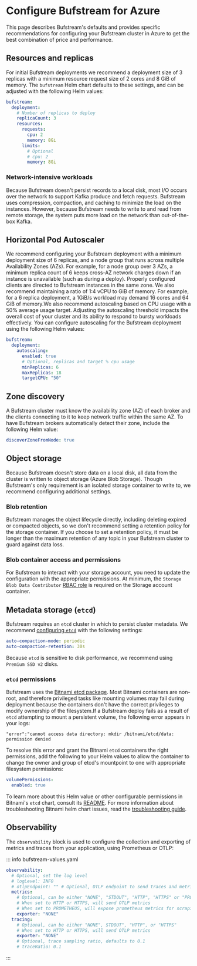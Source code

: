 # Configure Bufstream for Azure

This page describes Bufstream's defaults and provides specific recommendations for configuring your Bufstream cluster in Azure to get the best combination of price and performance.

## Resources and replicas

For initial Bufstream deployments we recommend a deployment size of 3 replicas with a minimum resource request size of 2 cores and 8 GiB of memory. The `bufstream` Helm chart defaults to these settings, and can be adjusted with the following Helm values:

```yaml
bufstream:
  deployment:
    # Number of replicas to deploy
    replicaCount: 3
    resources:
      requests:
        cpu: 2
        memory: 8Gi
      limits:
        # Optional
        # cpu: 2
        memory: 8Gi
```

### Network-intensive workloads

Because Bufstream doesn't persist records to a local disk, most I/O occurs over the network to support Kafka produce and fetch requests. Bufstream uses compression, compaction, and caching to minimize the load on the instances. However, because Bufstream needs to write to and read from remote storage, the system puts more load on the network than out-of-the-box Kafka.

## Horizontal Pod Autoscaler

We recommend configuring your Bufstream deployment with a minimum deployment size of 6 replicas, and a node group that runs across multiple Availability Zones (AZs). For example, for a node group over 3 AZs, a minimum replica count of 6 keeps cross-AZ network charges down if an instance is unavailable (such as during a deploy). Properly configured clients are directed to Bufstream instances in the same zone. We also recommend maintaining a ratio of 1:4 vCPU to GiB of memory. For example, for a 6 replica deployment, a 1GiB/s workload may demand 16 cores and 64 GiB of memory.We also recommend autoscaling based on CPU usage with a 50% average usage target. Adjusting the autoscaling threshold impacts the overall cost of your cluster and its ability to respond to bursty workloads effectively. You can configure autoscaling for the Bufstream deployment using the following Helm values:

```yaml
bufstream:
  deployment:
    autoscaling:
      enabled: true
      # Optional, replicas and target % cpu usage
      minReplicas: 6
      maxReplicas: 18
      targetCPU: "50"
```

## Zone discovery

A Bufstream cluster must know the availability zone (AZ) of each broker and the clients connecting to it to keep network traffic within the same AZ. To have Bufstream brokers automatically detect their zone, include the following Helm value:

```yaml
discoverZoneFromNode: true
```

## Object storage

Because Bufstream doesn't store data on a local disk, all data from the cluster is written to object storage (Azure Blob Storage). Though Bufstream's only requirement is an isolated storage container to write to, we recommend configuring additional settings.

### Blob retention

Bufstream manages the object lifecycle directly, including deleting expired or compacted objects, so we don't recommend setting a retention policy for the storage container. If you choose to set a retention policy, it must be longer than the maximum retention of any topic in your Bufstream cluster to guard against data loss.

### Blob container access and permissions

For Bufstream to interact with your storage account, you need to update the configuration with the appropriate permissions. At minimum, the `Storage Blob Data Contributor` [RBAC role](https://learn.microsoft.com/en-us/azure/role-based-access-control/built-in-roles) is required on the Storage account container.

## Metadata storage (`etcd`)

Bufstream requires an `etcd` cluster in which to persist cluster metadata. We recommend [configuring `etcd`](https://etcd.io/docs/v3.5/op-guide/configuration/) with the following settings:

```yaml
auto-compaction-mode: periodic
auto-compaction-retention: 30s
```

Because `etcd` is sensitive to disk performance, we recommend using `Premium SSD v2` disks.

### `etcd` permissions

Bufstream uses the [Bitnami etcd package](https://bitnami.com/stack/etcd/helm). Most Bitnami containers are non-root, and therefore privileged tasks like mounting volumes may fail during deployment because the containers don't have the correct privileges to modify ownership of the filesystem.If a Bufstream deploy fails as a result of `etcd` attempting to mount a persistent volume, the following error appears in your logs:

```text
"error":"cannot access data directory: mkdir /bitnami/etcd/data: permission denied
```

To resolve this error and grant the Bitnami `etcd` containers the right permissions, add the following to your Helm values to allow the container to change the owner and group of etcd's mountpoint to one with appropriate filesystem permissions:

```yaml
volumePermissions:
  enabled: true
```

To learn more about this Helm value or other configurable permissions in Bitnami's `etcd` chart, consult its [README](https://github.com/bitnami/charts/tree/main/bitnami/etcd#bitnami-package-for-etcd). For more information about troubleshooting Bitnami helm chart issues, read the [troubleshooting guide](https://docs.bitnami.com/general/how-to/troubleshoot-helm-chart-issues/).

## Observability

The `observability` block is used to configure the collection and exporting of metrics and traces from your application, using Prometheus or OTLP:

::: info bufstream-values.yaml

```yaml
observability:
  # Optional, set the log level
  # logLevel: INFO
  # otlpEndpoint: "" # Optional, OTLP endpoint to send traces and metrics to
  metrics:
    # Optional, can be either "NONE", "STDOUT", "HTTP", "HTTPS" or "PROMETHEUS"
    # When set to HTTP or HTTPS, will send OTLP metrics
    # When set to PROMETHEUS, will expose prometheus metrics for scraping on port 9090 under /metrics
    exporter: "NONE"
  tracing:
    # Optional, can be either "NONE", STDOUT", "HTTP", or "HTTPS"
    # When set to HTTP or HTTPS, will send OTLP metrics
    exporter: "NONE"
    # Optional, trace sampling ratio, defaults to 0.1
    # traceRatio: 0.1
```

:::
